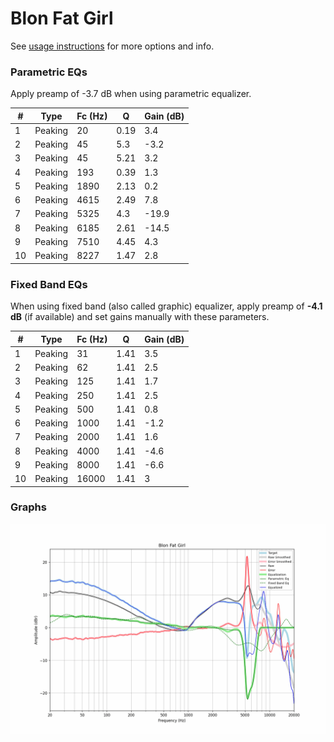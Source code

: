# Blon Fat Girl
See [usage instructions](https://github.com/jaakkopasanen/AutoEq#usage) for more options and info.

### Parametric EQs
Apply preamp of -3.7 dB when using parametric equalizer.

|   # | Type    |   Fc (Hz) |    Q |   Gain (dB) |
|-----|---------|-----------|------|-------------|
|   1 | Peaking |        20 | 0.19 |         3.4 |
|   2 | Peaking |        45 | 5.3  |        -3.2 |
|   3 | Peaking |        45 | 5.21 |         3.2 |
|   4 | Peaking |       193 | 0.39 |         1.3 |
|   5 | Peaking |      1890 | 2.13 |         0.2 |
|   6 | Peaking |      4615 | 2.49 |         7.8 |
|   7 | Peaking |      5325 | 4.3  |       -19.9 |
|   8 | Peaking |      6185 | 2.61 |       -14.5 |
|   9 | Peaking |      7510 | 4.45 |         4.3 |
|  10 | Peaking |      8227 | 1.47 |         2.8 |

### Fixed Band EQs
When using fixed band (also called graphic) equalizer, apply preamp of **-4.1 dB** (if available) and set gains manually with these parameters.

|   # | Type    |   Fc (Hz) |    Q |   Gain (dB) |
|-----|---------|-----------|------|-------------|
|   1 | Peaking |        31 | 1.41 |         3.5 |
|   2 | Peaking |        62 | 1.41 |         2.5 |
|   3 | Peaking |       125 | 1.41 |         1.7 |
|   4 | Peaking |       250 | 1.41 |         2.5 |
|   5 | Peaking |       500 | 1.41 |         0.8 |
|   6 | Peaking |      1000 | 1.41 |        -1.2 |
|   7 | Peaking |      2000 | 1.41 |         1.6 |
|   8 | Peaking |      4000 | 1.41 |        -4.6 |
|   9 | Peaking |      8000 | 1.41 |        -6.6 |
|  10 | Peaking |     16000 | 1.41 |         3   |

### Graphs
![](./Blon%20Fat%20Girl.png)
